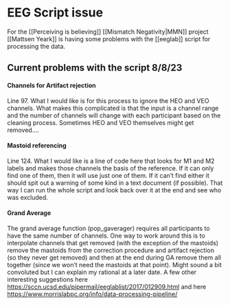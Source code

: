 # EEG Script issue

For the [[Perceiving is believing]] [[Mismatch Negativity|MMN]] project [[Mattsen Yeark]] is having some problems with the [[eeglab]] script for processing the data.

## Current problems with the script 8/8/23

#### Channels for Artifact rejection

Line 97. What I would like is for this process to ignore the HEO and VEO channels. What makes this complicated is that the input is a channel range and the number of channels will change with each participant based on the cleaning process. Sometimes HEO and VEO themselves might get removed….

#### Mastoid referencing

Line 124. What I would like is a line of code here that looks for M1 and M2 labels and makes those channels the basis of the reference. If it can only find one of them, then it will use just one of them. If it can’t find either it should spit out a warning of some kind in a text document (if possible). That way I can run the whole script and look back over it at the end and see who was excluded.

#### Grand Average

The grand average function (pop_gaverager)  requires all participants to have the same number of channels. One way to work around this is to interpolate channels that get removed (with the exception of the mastoids) remove the mastoids from the correction procedure and artifact rejection (so they never get removed) and then at the end during GA remove them all together (since we won’t need the mastoids at that point). Might sound a bit convoluted but I can explain my rational at a later date.  A few other interesting suggestions here https://sccn.ucsd.edu/pipermail/eeglablist/2017/012909.html and here https://www.morrislabpc.org/info/data-processing-pipeline/

 